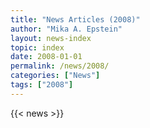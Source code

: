 ```yaml
---
title: "News Articles (2008)"
author: "Mika A. Epstein"
layout: news-index
topic: index
date: 2008-01-01
permalink: /news/2008/
categories: ["News"]
tags: ["2008"]
---
```


{{< news >}}
